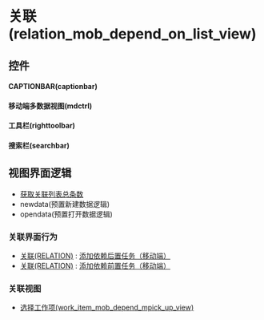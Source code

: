 # 关联(relation_mob_depend_on_list_view)  <!-- {docsify-ignore-all} -->



## 控件
#### CAPTIONBAR(captionbar)
#### 移动端多数据视图(mdctrl)
#### 工具栏(righttoolbar)
#### 搜索栏(searchbar)

## 视图界面逻辑
  * [获取关联列表总条数](module/Base/relation/uilogic/get_list_total)
  * newdata(预置新建数据逻辑)
  * opendata(预置打开数据逻辑)


### 关联界面行为
  * [关联(RELATION)](module/Base/relation) : [添加依赖后置任务（移动端）](module/Base/relation#界面行为)
  * [关联(RELATION)](module/Base/relation) : [添加依赖前置任务（移动端）](module/Base/relation#界面行为)

### 关联视图
  * [选择工作项(work_item_mob_depend_mpick_up_view)](app/view/work_item_mob_depend_mpick_up_view)

<script>
 const { createApp } = Vue
  createApp({
    data() {
      return {

      }
    }
  }).use(ElementPlus).mount('#app')
</script>